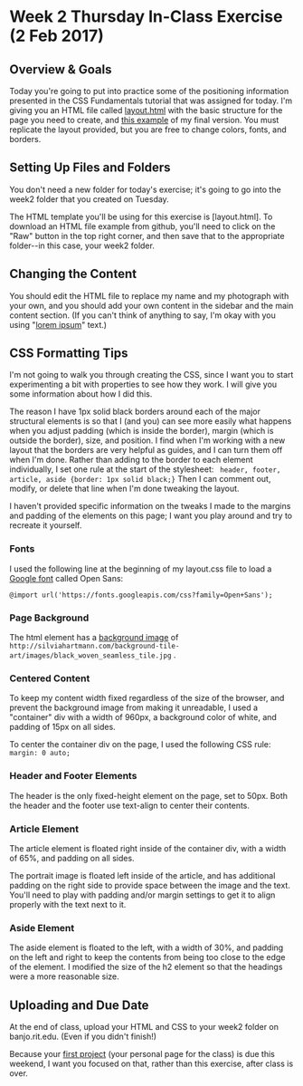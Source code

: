 # Week 2 Thursday In-Class Exercise (2 Feb 2017)

## Overview & Goals
Today you're going to put into practice some of the positioning information presented in the CSS Fundamentals tutorial that was assigned for today. I'm giving you an HTML file called [layout.html](layout.html) with the basic structure for the page you need to create, and [this example](layout.png) of my final version. You must replicate the layout provided, but you are free to change colors, fonts, and borders.  

## Setting Up Files and Folders
You don't need a new folder for today's exercise; it's going to go into the week2 folder that you created on Tuesday. 

The HTML template you'll be using for this exercise is [layout.html]. To download an HTML file example from github, you'll need to click on the "Raw" button in the top right corner, and then save that to the appropriate folder--in this case, your week2 folder. 

## Changing the Content
You should edit the HTML file to replace my name and my photograph with your own, and you should add your own content in the sidebar and the main content section. (If you can't think of anything to say, I'm okay with you using "<a href="http://mashable.com/2013/07/11/lorem-ipsum/">lorem ipsum</a>" text.)

## CSS Formatting Tips
I'm not going to walk you through creating the CSS, since I want you to start experimenting a bit with properties to see how they work. I will give you some information about how I did this. 

The reason I have 1px solid black borders around each of the major structural elements is so that I (and you) can see more easily what happens when you adjust padding (which is inside the border), margin (which is outside the border), size, and position. I find when I'm working with a new layout that the borders are very helpful as guides, and I can turn them off when I'm done. Rather than adding to the border to each element individually, I set one rule at the start of the stylesheet:
``` header, footer, article, aside {border: 1px solid black;}```
Then I can comment out, modify, or delete that line when I'm done tweaking the layout. 

I haven't provided specific information on the tweaks I made to the margins and padding of the elements on this page; I want you play around and try to recreate it yourself. 

### Fonts
I used the following line at the beginning of my layout.css file to load a [Google font](https://fonts.google.com/) called Open Sans:

`@import url('https://fonts.googleapis.com/css?family=Open+Sans');`

### Page Background
The html element has a [background image](http://www.w3schools.com/cssref/pr_background-image.asp) of `http://silviahartmann.com/background-tile-art/images/black_woven_seamless_tile.jpg` . 

### Centered Content
To keep my content width fixed regardless of the size of the browser, and prevent the background image from making it unreadable, I used a "container" div with a width of 960px, a background color of white, and padding of 15px on all sides. 

To center the container div on the page, I used the following CSS rule:
`margin: 0 auto;`

### Header and Footer Elements
The header is the only fixed-height element on the page, set to 50px. Both the header and the footer use text-align to center their contents. 

### Article Element
The article element is floated right inside of the container div, with a width of 65%, and padding on all sides.

The portrait image is floated left inside of the article, and has additional padding on the right side to provide space between the image and the text. You'll need to play with padding and/or margin settings to get it to align properly with the text next to it. 

### Aside Element
The aside element is floated to the left, with a width of 30%, and padding on the left and right to keep the contents from being too close to the edge of the element. I modified the size of the h2 element so that the headings were a more reasonable size. 

## Uploading and Due Date
At the end of class, upload your HTML and CSS to your week2 folder on banjo.rit.edu. (Even if you didn't finish!) 

Because your [first project](../../projects/project1.md) (your personal page for the class) is due this weekend, I want you focused on that, rather than this exercise, after class is over.
